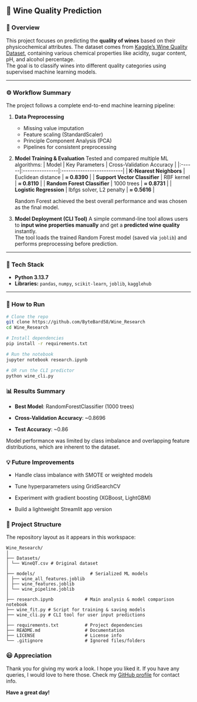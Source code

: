 ## 🍷 Wine Quality Prediction

### 📘 Overview
This project focuses on predicting the **quality of wines** based on their physicochemical attributes. The dataset comes from [Kaggle’s Wine Quality Dataset](https://www.kaggle.com/datasets/yasserh/wine-quality-dataset), containing various chemical properties like acidity, sugar content, pH, and alcohol percentage.  
The goal is to classify wines into different quality categories using supervised machine learning models.

---

### ⚙️ Workflow Summary
The project follows a complete end-to-end machine learning pipeline:

1. **Data Preprocessing**
   - Missing value imputation  
   - Feature scaling (StandardScaler)  
   - Principle Component Analysis (PCA)
   - Pipelines for consistent preprocessing  

2. **Model Training & Evaluation**
   Tested and compared multiple ML algorithms:
   | Model | Key Parameters | Cross-Validation Accuracy |
   |:------|:---------------|:--------------------------|
   | **K-Nearest Neighbors** | Euclidean distance | **≈ 0.8390** |
   | **Support Vector Classifier** | RBF kernel | **≈ 0.8110** |
   | **Random Forest Classifier** | 1000 trees | **≈ 0.8731** |
   | **Logistic Regression** | lbfgs solver, L2 penalty | **≈ 0.5616** |

   Random Forest achieved the best overall performance and was chosen as the final model.

3. **Model Deployment (CLI Tool)**
   A simple command-line tool allows users to **input wine properties manually** and get a **predicted wine quality** instantly.  
   The tool loads the trained Random Forest model (saved via `joblib`) and performs preprocessing before prediction.

---

### 🧠 Tech Stack
- **Python 3.13.7**  
- **Libraries:** `pandas`, `numpy`, `scikit-learn`, `joblib`, `kagglehub`  

---

### 🚀 How to Run
```bash
# Clone the repo
git clone https://github.com/ByteBard58/Wine_Research
cd Wine_Research

# Install dependencies
pip install -r requirements.txt

# Run the notebook
jupyter notebook research.ipynb

# OR run the CLI predictor
python wine_cli.py
```

### 📊 Results Summary

- **Best Model**: RandomForestClassifier (1000 trees)

- **Cross-Validation Accuracy**: ~0.8696

- **Test Accuracy**: ~0.86

Model performance was limited by class imbalance and overlapping feature distributions, which are inherent to the dataset.

### 💡 Future Improvements

- Handle class imbalance with SMOTE or weighted models

- Tune hyperparameters using GridSearchCV

- Experiment with gradient boosting (XGBoost, LightGBM)

- Build a lightweight Streamlit app version

### 📁 Project Structure
The repository layout as it appears in this workspace:

```
Wine_Research/
│
├── Datasets/
│ └── WineQT.csv # Original dataset
│
├── models/                     # Serialized ML models
│ ├── wine_all_features.joblib
│ ├── wine_features.joblib
│ └── wine_pipeline.joblib
│
├── research.ipynb            # Main analysis & model comparison notebook
├── wine_fit.py # Script for training & saving models
├── wine_cli.py # CLI tool for user input predictions
│
├── requirements.txt          # Project dependencies
├── README.md                 # Documentation
├── LICENSE                   # License info
└── .gitignore                # Ignored files/folders
```

### 😃 Appreciation
Thank you for giving my work a look. I hope you liked it. If you have any queries, I would love to here those. Check my [GitHub profile](https://github.com/ByteBard58/) for contact info.

**Have a great day!**